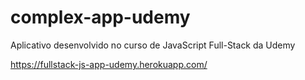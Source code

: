 # complex-app-udemy
Aplicativo desenvolvido no curso de JavaScript Full-Stack da Udemy

https://fullstack-js-app-udemy.herokuapp.com/
